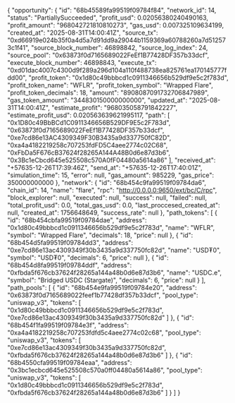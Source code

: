{
"opportunity": {
"id": "68b45589fa99519f09784f84",
"network_id": 14,
"status": "PartiallySucceeded",
"profit_usd": 0.02056380240490163,
"profit_amount": "968042721810810273",
"gas_usd": 0.007325109634199,
"created_at": "2025-08-31T14:00:41Z",
"source_tx": "0xd66919e024b35f0a4d5a7d91dd9a29044b1159369a60788260a7d512573c1f41",
"source_block_number": 46898842,
"source_log_index": 24,
"source_pool": "0x63873f0d7165689022FeEf1B77428DF357b33dcf",
"execute_block_number": 46898843,
"execute_tx": "0xd01dac4007c4300d9f289a296d104a110f488738ea825761ea170145777fdd00",
"profit_token": "0x1d80c49bbbcd1c0911346656b529df9e5c2f783d",
"profit_token_name": "WFLR",
"profit_token_symbol": "Wrapped Flare",
"profit_token_decimals": 18,
"amount": "8908087091732706847989",
"gas_token_amount": "344830150000000000",
"updated_at": "2025-08-31T14:00:41Z",
"estimate_profit": "968035058791842227",
"estimate_profit_usd": 0.020563639621995117,
"path": [
"0x1D80c49BbBCd1C0911346656B529DF9E5c2F783d",
"0x63873f0d7165689022FeEf1B77428DF357b33dcf",
"0xe7cd86e13AC4309349F30B3435a9d337750fC82D",
"0xa4a4182219258c707253fdFD5C4aee2774c02C68",
"0xFbDa5F676cB37624f28265A144A48B0d6e87d3b6",
"0x3Bc1eCbcd645e525508c570A0fF04480a5614a86"
],
"received_at": "+57635-12-26T17:39:46Z",
"send_at": "+57635-12-26T17:40:01Z",
"simulation_time": 15,
"error": null,
"gas_amount": 985229,
"gas_price": 350000000000
},
"network": {
"id": "68b454c9fa99519f09784da6",
"chain_id": 14,
"name": "flare",
"rpc": "http://0.0.0.0:9650/ext/bc/C/rpc",
"block_explorer": null,
"executed": null,
"success": null,
"failed": null,
"total_profit_usd": 0.0,
"total_gas_usd": 0.0,
"last_proccesed_created_at": null,
"created_at": 1756648649,
"success_rate": null
},
"path_tokens": [
{
"id": "68b454cbfa99519f09784dae",
"address": "0x1d80c49bbbcd1c0911346656b529df9e5c2f783d",
"name": "WFLR",
"symbol": "Wrapped Flare",
"decimals": 18,
"price": null
},
{
"id": "68b454d5fa99519f09784dd3",
"address": "0xe7cd86e13ac4309349f30b3435a9d337750fc82d",
"name": "USD₮0",
"symbol": "USD₮0",
"decimals": 6,
"price": null
},
{
"id": "68b454d8fa99519f09784ddf",
"address": "0xfbda5f676cb37624f28265a144a48b0d6e87d3b6",
"name": "USDC.e",
"symbol": "Bridged USDC (Stargate)",
"decimals": 6,
"price": null
}
],
"path_pools": [
{
"id": "68b454e9fa99519f09784e20",
"address": "0x63873f0d7165689022feef1b77428df357b33dcf",
"pool_type": "uniswap_v3",
"tokens": [
"0x1d80c49bbbcd1c0911346656b529df9e5c2f783d",
"0xe7cd86e13ac4309349f30b3435a9d337750fc82d"
]
},
{
"id": "68b454f1fa99519f09784e3f",
"address": "0xa4a4182219258c707253fdfd5c4aee2774c02c68",
"pool_type": "uniswap_v3",
"tokens": [
"0xe7cd86e13ac4309349f30b3435a9d337750fc82d",
"0xfbda5f676cb37624f28265a144a48b0d6e87d3b6"
]
},
{
"id": "68b4550cfa99519f09784eaa",
"address": "0x3bc1ecbcd645e525508c570a0ff04480a5614a86",
"pool_type": "uniswap_v3",
"tokens": [
"0x1d80c49bbbcd1c0911346656b529df9e5c2f783d",
"0xfbda5f676cb37624f28265a144a48b0d6e87d3b6"
]
}
]
}
